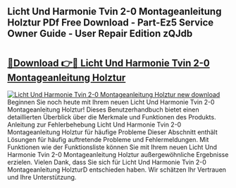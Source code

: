 ## Licht Und Harmonie Tvin 2-0 Montageanleitung Holztur PDf Free Download - Part-Ez5 Service Owner Guide - User Repair Edition zQJdb

# <h2><a href="http://df6sm3.blite.top/?on=Licht+Und+Harmonie+Tvin+2-0+Montageanleitung+Holztur">🔗Download 👉🔴 Licht Und Harmonie Tvin 2-0 Montageanleitung Holztur</a></h2>

[![Licht Und Harmonie Tvin 2-0 Montageanleitung Holztur new download](https://i.imgur.com/lujVjoI.png)](http://df6sm3.blite.top/?on=Licht+Und+Harmonie+Tvin+2-0+Montageanleitung+Holztur)
Beginnen Sie noch heute mit Ihrem neuen Licht Und Harmonie Tvin 2-0 Montageanleitung Holztur! Dieses Benutzerhandbuch bietet einen detaillierten Überblick über die Merkmale und Funktionen des Produkts. Anleitung zur Fehlerbehebung Licht Und Harmonie Tvin 2-0 Montageanleitung Holztur für häufige Probleme Dieser Abschnitt enthält Lösungen für häufig auftretende Probleme und Fehlermeldungen. Mit Funktionen wie der Funktionsliste können Sie mit Ihrem neuen Licht Und Harmonie Tvin 2-0 Montageanleitung Holztur außergewöhnliche Ergebnisse erzielen. Vielen Dank, dass Sie sich für Licht Und Harmonie Tvin 2-0 Montageanleitung HolzturD entschieden haben. Wir schätzen Ihr Vertrauen und Ihre Unterstützung.
